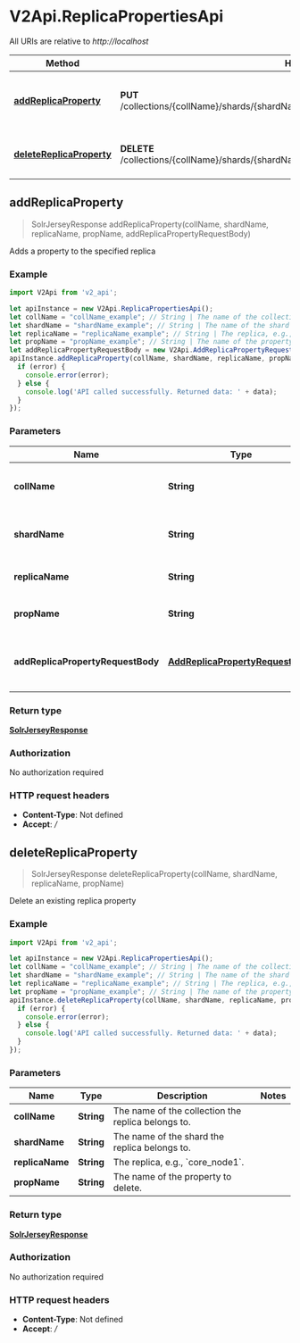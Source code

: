# V2Api.ReplicaPropertiesApi

All URIs are relative to *http://localhost*

Method | HTTP request | Description
------------- | ------------- | -------------
[**addReplicaProperty**](ReplicaPropertiesApi.md#addReplicaProperty) | **PUT** /collections/{collName}/shards/{shardName}/replicas/{replicaName}/properties/{propName} | Adds a property to the specified replica
[**deleteReplicaProperty**](ReplicaPropertiesApi.md#deleteReplicaProperty) | **DELETE** /collections/{collName}/shards/{shardName}/replicas/{replicaName}/properties/{propName} | Delete an existing replica property



## addReplicaProperty

> SolrJerseyResponse addReplicaProperty(collName, shardName, replicaName, propName, addReplicaPropertyRequestBody)

Adds a property to the specified replica

### Example

```javascript
import V2Api from 'v2_api';

let apiInstance = new V2Api.ReplicaPropertiesApi();
let collName = "collName_example"; // String | The name of the collection the replica belongs to.
let shardName = "shardName_example"; // String | The name of the shard the replica belongs to.
let replicaName = "replicaName_example"; // String | The replica, e.g., `core_node1`.
let propName = "propName_example"; // String | The name of the property to add.
let addReplicaPropertyRequestBody = new V2Api.AddReplicaPropertyRequestBody(); // AddReplicaPropertyRequestBody | The value of the replica property to create or update
apiInstance.addReplicaProperty(collName, shardName, replicaName, propName, addReplicaPropertyRequestBody, (error, data, response) => {
  if (error) {
    console.error(error);
  } else {
    console.log('API called successfully. Returned data: ' + data);
  }
});
```

### Parameters


Name | Type | Description  | Notes
------------- | ------------- | ------------- | -------------
 **collName** | **String**| The name of the collection the replica belongs to. | 
 **shardName** | **String**| The name of the shard the replica belongs to. | 
 **replicaName** | **String**| The replica, e.g., &#x60;core_node1&#x60;. | 
 **propName** | **String**| The name of the property to add. | 
 **addReplicaPropertyRequestBody** | [**AddReplicaPropertyRequestBody**](AddReplicaPropertyRequestBody.md)| The value of the replica property to create or update | 

### Return type

[**SolrJerseyResponse**](SolrJerseyResponse.md)

### Authorization

No authorization required

### HTTP request headers

- **Content-Type**: Not defined
- **Accept**: */*


## deleteReplicaProperty

> SolrJerseyResponse deleteReplicaProperty(collName, shardName, replicaName, propName)

Delete an existing replica property

### Example

```javascript
import V2Api from 'v2_api';

let apiInstance = new V2Api.ReplicaPropertiesApi();
let collName = "collName_example"; // String | The name of the collection the replica belongs to.
let shardName = "shardName_example"; // String | The name of the shard the replica belongs to.
let replicaName = "replicaName_example"; // String | The replica, e.g., `core_node1`.
let propName = "propName_example"; // String | The name of the property to delete.
apiInstance.deleteReplicaProperty(collName, shardName, replicaName, propName, (error, data, response) => {
  if (error) {
    console.error(error);
  } else {
    console.log('API called successfully. Returned data: ' + data);
  }
});
```

### Parameters


Name | Type | Description  | Notes
------------- | ------------- | ------------- | -------------
 **collName** | **String**| The name of the collection the replica belongs to. | 
 **shardName** | **String**| The name of the shard the replica belongs to. | 
 **replicaName** | **String**| The replica, e.g., &#x60;core_node1&#x60;. | 
 **propName** | **String**| The name of the property to delete. | 

### Return type

[**SolrJerseyResponse**](SolrJerseyResponse.md)

### Authorization

No authorization required

### HTTP request headers

- **Content-Type**: Not defined
- **Accept**: */*

